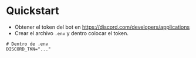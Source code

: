# Quickstart


- Obtener el token del bot en https://discord.com/developers/applications
- Crear el archivo `.env` y dentro colocar el token.
```
# Dentro de .env
DISCORD_TKN="..."
```




